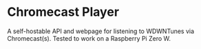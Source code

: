 # Chromecast Player
A self-hostable API and webpage for listening to WDWNTunes via Chromecast(s). Tested to work on a Raspberry Pi Zero W.
